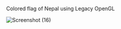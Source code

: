 Colored flag of Nepal using Legacy OpenGL

![Screenshot (16)](https://user-images.githubusercontent.com/63753115/228508450-84d47f65-7012-4ee4-895b-cf1557926b68.png)
